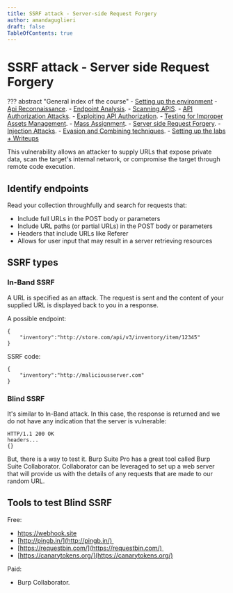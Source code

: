 ```yaml
---
title: SSRF attack - Server-side Request Forgery
author: amandaguglieri
draft: false
TableOfContents: true
---
```


# SSRF attack - Server side Request Forgery 

??? abstract "General index of the course"
    - [Setting up the environment](setting-up-kali.md)
    - [Api Reconnaissance](api-reconnaissance.md).
    - [Endpoint Analysis](endpoint-analysis.md).
    - [Scanning APIS](scanning-apis.md).
    - [API Authorization Attacks](api-authentication-attacks.md).
    - [Exploiting API Authorization](exploiting-api-authorization.md).
    - [Testing for Improper Assets Management](improper-assets-management.md).
    - [Mass Assignment](mass-assignment.md).
    - [Server side Request Forgery](server-side-request-forgery-ssrf.md).
    - [Injection Attacks](injection-attacks.md). 
    - [Evasion and Combining techniques](evasion-combining-techniques.md).
    - [Setting up the labs + Writeups](other-labs.md)

This vulnerability allows an attacker to supply URLs that expose private data, scan the target's internal network, or compromise the target through remote code execution.

## Identify endpoints

Read your collection throughfully and search for requests that:

-   Include full URLs in the POST body or parameters
-   Include URL paths (or partial URLs) in the POST body or parameters
-   Headers that include URLs like Referer
-   Allows for user input that may result in a server retrieving resources


## SSRF types

### In-Band SSRF

A URL is specified as an attack. The request is sent and the content of your supplied URL is displayed back to you in a response.

A possible endpoint:

```
{
	"inventory":"http://store.com/api/v3/inventory/item/12345"
}
```

SSRF code:

```
{
	"inventory":"http://maliciousserver.com"
}
```


### Blind  SSRF

It's similar to In-Band attack. In this case, the response is returned and we do not have any indication that the server is vulnerable:

```
HTTP/1.1 200 OK  
headers...  
{}
```

But, there is a way to test it. Burp Suite Pro has a great tool called Burp Suite Collaborator. Collaborator can be leveraged to set up a web server that will provide us with the details of any requests that are made to our random URL.


## Tools to test Blind SSRF

Free:

- https://webhook.site
- [http://pingb.in/](http://pingb.in/) 
- [https://requestbin.com/](https://requestbin.com/) 
- [https://canarytokens.org/](https://canarytokens.org/)

Paid:

- Burp Collaborator. 